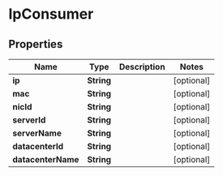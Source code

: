 

# IpConsumer

## Properties

| Name | Type | Description | Notes |
| ------------ | ------------- | ------------- | ------------- |
| **ip** | **String** |  |  [optional] |
| **mac** | **String** |  |  [optional] |
| **nicId** | **String** |  |  [optional] |
| **serverId** | **String** |  |  [optional] |
| **serverName** | **String** |  |  [optional] |
| **datacenterId** | **String** |  |  [optional] |
| **datacenterName** | **String** |  |  [optional] |


